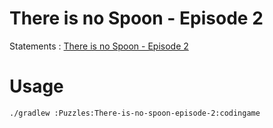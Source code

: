 # There is no Spoon - Episode 2

Statements : [There is no Spoon - Episode 2](https://www.codingame.com/training/hard/there-is-no-spoon-episode-2)

# Usage 

```bash
./gradlew :Puzzles:There-is-no-spoon-episode-2:codingame
```